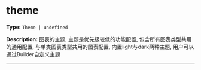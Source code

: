 # theme

**Type:** `Theme | undefined`

**Description:**
图表的主题, 主题是优先级较低的功能配置, 包含所有图表类型共用的通用配置, 与单类图表类型共用的图表配置, 内置light与dark两种主题, 用户可以通过Builder自定义主题

---

